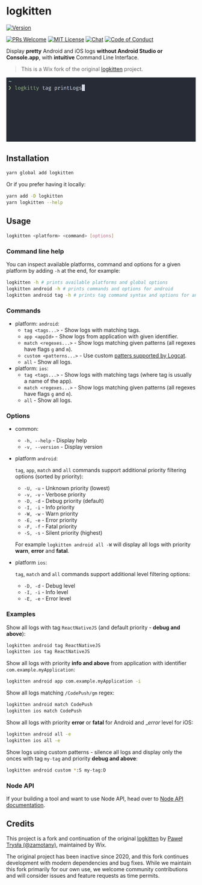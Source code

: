 # logkitten

[![Version][version]][package]

[![PRs Welcome][prs-welcome-badge]][prs-welcome]
[![MIT License][license-badge]][license]
[![Chat][chat-badge]][chat]
[![Code of Conduct][coc-badge]][coc]

Display __pretty__ Android and iOS logs __without Android Studio or Console.app__,  with __intuitive__ Command Line Interface.

> This is a Wix fork of the original [logkitten](https://github.com/zamotany/logkitten) project.

![Demo](./logkitten.gif)

## Installation

```sh
yarn global add logkitten
```

Or if you prefer having it locally:

```sh
yarn add -D logkitten
yarn logkitten --help
```

## Usage

```sh
logkitten <platform> <command> [options]
```

### Command line help

You can inspect available platforms, command and options for a given platform by adding `-h` at the end, for example:

```sh
logkitten -h # prints available platforms and global options
logkitten android -h # prints commands and options for android
logkitten android tag -h # prints tag command syntax and options for android
```

### Commands

* platform: `android`:
  * `tag <tags...>` - Show logs with matching tags.
  * `app <appId>` - Show logs from application with given identifier.
  * `match <regexes...>` - Show logs matching given patterns (all regexes have flags `g` and `m`).
  * `custom <patterns...>` - Use custom [patters supported by Logcat](https://developer.android.com/studio/command-line/logcat#filteringOutput).
  * `all` - Show all logs.
* platform: `ios`:
  * `tag <tags...>` - Show logs with matching tags (where tag is usually a name of the app).
  * `match <regexes...>` - Show logs matching given patterns (all regexes have flags `g` and `m`).
  * `all` - Show all logs.

### Options

* common:
  * `-h, --help` - Display help
  * `-v, --version` - Display version
* platform `android`:

  `tag`, `app`, `match` and `all` commands support additional priority filtering options (sorted by priority):

  * `-U, -u` - Unknown priority (lowest)
  * `-v, -v` - Verbose priority
  * `-D, -d` - Debug priority (default)
  * `-I, -i` - Info priority
  * `-W, -w` - Warn priority
  * `-E, -e` - Error priority
  * `-F, -f` - Fatal priority
  * `-S, -s` - Silent priority (highest)

  For example `logkitten android all -W` will display all logs with priority __warn__, __error__ and __fatal__.

* platform `ios`:

  `tag`, `match` and `all` commands support additional level filtering options:

  * `-D, -d` - Debug level
  * `-I, -i` - Info level
  * `-E, -e` - Error level

### Examples

Show all logs with tag `ReactNativeJS` (and default priority - __debug and above__):

```sh
logkitten android tag ReactNativeJS
logkitten ios tag ReactNativeJS
```

Show all logs with priority __info and above__ from application with identifier `com.example.myApplication`:

```sh
logkitten android app com.example.myApplication -i
```

Show all logs matching `/CodePush/gm` regex:

```sh
logkitten android match CodePush
logkitten ios match CodePush
```

Show all logs with priority __error__ or __fatal__ for Android and __error_ level for iOS:

```sh
logkitten android all -e
logkitten ios all -e
```

Show logs using custom patterns - silence all logs and display only the onces with tag `my-tag` and priority __debug and above__:

```sh
logkitten android custom *:S my-tag:D
```

### Node API

If your building a tool and want to use Node API, head over to [Node API documentation](./docs/NODE_API.md).

## Credits

This project is a fork and continuation of the original [logkitten](https://github.com/zamotany/logkitten) by [Paweł Trysła (@zamotany)](https://github.com/zamotany), maintained by Wix.

The original project has been inactive since 2020, and this fork continues development with modern dependencies and bug fixes.
While we maintain this fork primarily for our own use, we welcome community contributions and will consider issues and feature requests as time permits.

<!-- badges (common) -->

[license-badge]: https://img.shields.io/npm/l/logkitten.svg?style=flat-square
[license]: https://opensource.org/licenses/MIT
[prs-welcome-badge]: https://img.shields.io/badge/PRs-welcome-brightgreen.svg?style=flat-square
[prs-welcome]: http://makeapullrequest.com
[coc-badge]: https://img.shields.io/badge/code%20of-conduct-ff69b4.svg?style=flat-square
[coc]: https://github.com/wix-incubator/logkitten/blob/master/CODE_OF_CONDUCT.md
[chat-badge]: https://img.shields.io/badge/chat-discord-brightgreen.svg?style=flat-square&colorB=7289DA&logo=discord
[chat]: https://discord.gg/zwR2Cdh

[version]: https://img.shields.io/npm/v/logkitten.svg?style=flat-square
[package]: https://www.npmjs.com/package/logkitten
